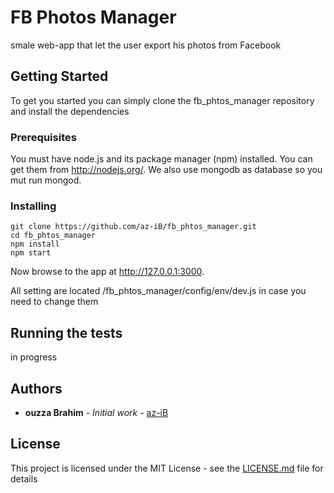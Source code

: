 # FB Photos Manager

smale web-app that let the user export his photos from Facebook

## Getting Started

To get you started you can simply clone the fb_phtos_manager repository and install the dependencies

### Prerequisites

You must have node.js and its package manager (npm) installed. You can get them from http://nodejs.org/.
We also use mongodb as database so you mut run mongod.

### Installing

	git clone https://github.com/az-iB/fb_phtos_manager.git
	cd fb_phtos_manager
	npm install
	npm start

Now browse to the app at http://127.0.0.1:3000.

All setting are located /fb_phtos_manager/config/env/dev.js in case you need to change them

## Running the tests

in progress

## Authors

* **ouzza Brahim** - *Initial work* - [az-iB](https://github.com/az-iB)

## License

This project is licensed under the MIT License - see the [LICENSE.md](LICENSE.md) file for details
